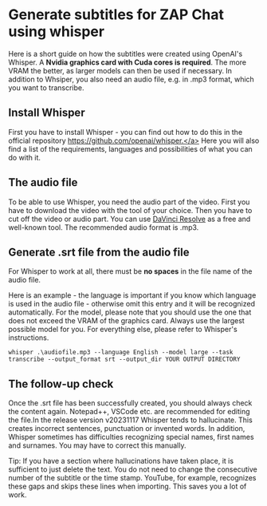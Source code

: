 # Generate subtitles for ZAP Chat using whisper

Here is a short guide on how the subtitles were created using OpenAI's Whisper.
A <b>Nvidia graphics card with Cuda cores is required</b>. The more VRAM the better, as larger models can then be used if necessary.
    In addition to Whsiper, you also need an audio file, e.g. in .mp3 format, which you want to transcribe.



## Install Whisper

First you have to install Whisper - you can find out how to do this in the official repository <a href="https://github.com/openai/whisper">https://github.com/openai/whisper.</a> Here you will also find a list of the requirements, languages and possibilities of what you can do with it.



## The audio file

To be able to use Whisper, you need the audio part of the video. First you have to download the video with the tool of your choice. Then you have to cut off the video or audio part. You can use <a href="https://www.blackmagicdesign.com/products/davinciresolve">DaVinci Resolve</a> as a free and well-known tool. The recommended audio format is .mp3.



## Generate .srt file from the audio file

For Whisper to work at all, there must be <b>no spaces</b> in the file name of the audio file.

Here is an example - the language is important if you know which language is used in the audio file - otherwise omit this entry and it will be 
recognized automatically. For the model, please note that you should use the one that does not exceed the VRAM of the graphics card. Always use the largest possible model for you. For everything else, please refer to Whisper's instructions.

    whisper .\audiofile.mp3 --language English --model large --task transcribe --output_format srt --output_dir YOUR OUTPUT DIRECTORY
    

## The follow-up check

Once the .srt file has been successfully created, you should always check the content again. Notepad++, VSCode etc. are recommended for editing the file.In the release version v20231117 Whisper tends to hallucinate. This creates incorrect sentences, punctuation or invented words. In addition, Whisper sometimes has difficulties recognizing special names, first names and surnames. You may have to correct this manually.

Tip: If you have a section where hallucinations have taken place, it is sufficient to just delete the text. You do not need to change the consecutive number of the subtitle or the time stamp. YouTube, for example, recognizes these gaps and skips these lines when importing. This saves you a lot of work.